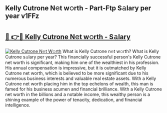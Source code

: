 ## Kelly Cutrone N𝚎t w𝚘rth - Part-Ftp S𝚊lary per year v1FFz

# <h2><a href="http://gc1gnr.nevu.top/?p=Kelly+Cutrone">🔗 👉🔴 Kelly Cutrone N𝚎t w𝚘rth - S𝚊lary</a></h2>

[![Kelly Cutrone N𝚎t W𝚘rth](https://i.imgur.com/Oavwk0R.jpeg)](http://gc1gnr.nevu.top/?p=Kelly+Cutrone)
What is Kelly Cutrone n𝚎t w𝚘rth? What is Kelly Cutrone s𝚊lary per year?
This financially successful person's Kelly Cutrone net worth is significant, making him one of the wealthiest in his profession. His annual compensation is impressive, but it is outmatched by Kelly Cutrone net worth, which is believed to be more significant due to his numerous business interests and valuable real estate assets. With a Kelly Cutrone net worth placing him in the top echelons of wealth, this man is famed for his business acumen and financial brilliance. With a Kelly Cutrone net worth in the billions and a notable income, this wealthy person is a shining example of the power of tenacity, dedication, and financial intelligence.
